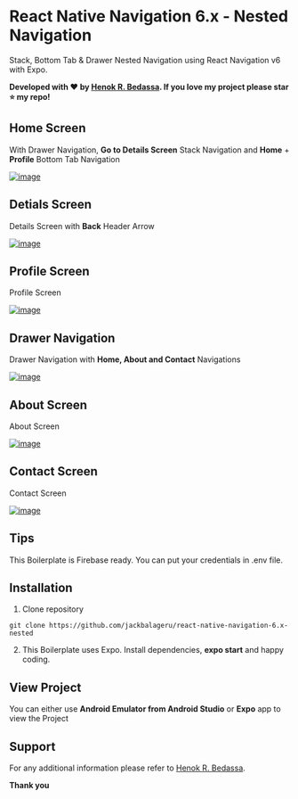 # React Native Navigation 6.x - Nested Navigation

Stack, Bottom Tab & Drawer Nested Navigation using React Navigation v6 with Expo.

**Developed with ❤️ by [Henok R. Bedassa](https://henok.us/). If you love my project please star ⭐️ my repo!**

## Home Screen

With Drawer Navigation, **Go to Details Screen** Stack Navigation and **Home** + **Profile** Bottom Tab Navigation

[![image](https://251hosting.com/githubcontent/rn-nested-navigation_01.jpg)](https://henok.us/)

## Detials Screen

Details Screen with **Back** Header Arrow

[![image](https://251hosting.com/githubcontent/rn-nested-navigation_02.jpg)](https://henok.us/)

## Profile Screen

Profile Screen

[![image](https://251hosting.com/githubcontent/rn-nested-navigation_03.jpg)](https://henok.us/)

## Drawer Navigation

Drawer Navigation with **Home, About and Contact** Navigations

[![image](https://251hosting.com/githubcontent/rn-nested-navigation_04.jpg)](https://henok.us/)

## About Screen

About Screen

[![image](https://251hosting.com/githubcontent/rn-nested-navigation_05.jpg)](https://henok.us/)

## Contact Screen

Contact Screen

[![image](https://251hosting.com/githubcontent/rn-nested-navigation_06.jpg)](https://henok.us/)

## Tips

This Boilerplate is Firebase ready. You can put your credentials in .env file.

## Installation

1. Clone repository

```shell
git clone https://github.com/jackbalageru/react-native-navigation-6.x-nested
```

2. This Boilerplate uses Expo. Install dependencies, **expo start** and happy coding.

## View Project

You can either use **Android Emulator from Android Studio** or **Expo** app to view the Project

## Support

For any additional information please refer to [Henok R. Bedassa](https://henok.us).

**Thank you**
